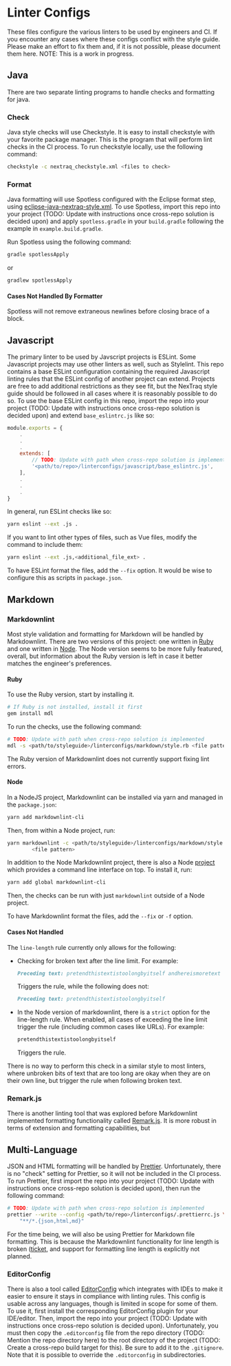 # Linter Configs

These files configure the various linters to be used by engineers and CI. If you
encounter any cases where these configs conflict with the style guide. Please
make an effort to fix them and, if it is not possible, please document them
here.
NOTE: This is a work in progress.

## Java

There are two separate linting programs to handle checks and formatting for
java.

### Check

Java style checks will use Checkstyle. It is easy to install checkstyle with
your favorite package manager. This is the program that will perform lint checks
in the CI process. To run checkstyle locally, use the following command:

```bash
checkstyle -c nextraq_checkstyle.xml <files to check>
```

### Format

Java formatting will use Spotless configured with the Eclipse format step, using
[eclipse-java-nextraq-style.xml](../../ideconfigs/eclipse-java-nextraq-style.xml).
To use Spotless, import this repo into your project (TODO: Update with
instructions once cross-repo solution is decided upon) and apply
```spotless.gradle``` in your ```build.gradle``` following the example in
```example.build.gradle```.

Run Spotless using the following command:

```bash
gradle spotlessApply
```

or

```bash
gradlew spotlessApply
```

#### Cases Not Handled By Formatter

Spotless will not remove extraneous newlines before closing brace of a block.

## Javascript

The primary linter to be used by Javscript projects is ESLint. Some Javascript
projects may use other linters as well, such as Stylelint. This repo contains
a base ESLint configuration containing the required Javascript linting rules
that the ESLint config of another project can extend. Projects are free to add
additional restrictions as they see fit, but the NexTraq style guide should be
followed in all cases where it is reasonably possible to do so. To use the base
ESLint config in this repo, import the repo into your project (TODO: Update with
instructions once cross-repo solution is decided upon) and extend
```base_eslintrc.js``` like so:

```js
module.exports = {
    .
    .
    .
    extends: [
        // TODO: Update with path when cross-repo solution is implemented
        '<path/to/repo>/linterconfigs/javascript/base_eslintrc.js',
    ],
    .
    .
    .
}
```

In general, run ESLint checks like so:

```bash
yarn eslint --ext .js .
```

If you want to lint other types of files, such as Vue files, modify the command
to include them:

```bash
yarn eslint --ext .js,<additional_file_ext> .
```

To have ESLint format the files, add the ```--fix``` option.
It would be wise to configure this as scripts in ```package.json```.

## Markdown

### Markdownlint

Most style validation and formatting for Markdown will be handled by
Markdownlint. There are two versions of this project: one written in
[Ruby](https://github.com/markdownlint/markdownlint) and one written in
[Node](https://github.com/DavidAnson/markdownlint). The Node version seems to be
more fully featured, overall, but information about the Ruby version is left in
case it better matches the engineer's preferences.

#### Ruby

To use the Ruby version, start by installing it.

```bash
# If Ruby is not installed, install it first
gem install mdl
```

To run the checks, use the following command:

```bash
# TODO: Update with path when cross-repo solution is implemented
mdl -s <path/to/styleguide>/linterconfigs/markdown/style.rb <file pattern>
```

The Ruby version of Markdownlint does not currently support fixing lint errors.

#### Node

In a NodeJS project, Markdownlint can be installed via yarn and managed in the
```package.json```:

```bash
yarn add markdownlint-cli
```

Then, from within a Node project, run:

```bash
yarn markdownlint -c <path/to/styleguide>/linterconfigs/markdown/style.rb \
        <file pattern>
```

In addition to the Node Markdownlint project, there is also a Node
[project](https://github.com/igorshubovych/markdownlint-cli) which
provides a command line interface on top. To install it, run:

```bash
yarn add global markdownlint-cli
```

Then, the checks can be run with just ```markdownlint``` outside of a Node
project.

To have Markdownlint format the files, add the ```--fix``` or ```-f``` option.

#### Cases Not Handled

The ```line-length``` rule currently only allows for the following:

*   Checking for broken text after the line limit. For example:
    
    ```markdown
    Preceding text: pretendthistextistoolongbyitself andhereismoretext
    ```
    
    Triggers the rule, while the following does not:
    
    ```markdown
    Preceding text: pretendthistextistoolongbyitself
    ```
    
*   In the Node version of markdownlint, there is a ```strict``` option for the line-length rule. When enabled, all
    cases of exceeding the line limit trigger the rule (including common cases like URLs). For example:
    
    ```markdown
    pretendthistextistoolongbyitself
    ```
    
    Triggers the rule.
    
There is no way to perform this check in a similar style to most linters, where unbroken bits of text that are too long
are okay when they are on their own line, but trigger the rule when following broken text.

### Remark.js

There is another linting tool that was explored before Markdownlint implemented
formatting functionality called [Remark.js](https://github.com/remarkjs/remark).
It is more robust in terms of extension and formatting capabilities, but 

## Multi-Language

JSON and HTML formatting will be handled by [Prettier](https://prettier.io).
Unfortunately, there is no "check" setting for Prettier, so it will not be
included in the CI process. To run Prettier, first import the repo into your
project (TODO: Update with instructions once cross-repo solution is decided
upon), then run the following command:

```bash
# TODO: Update with path when cross-repo solution is implemented
prettier --write --config <path/to/repo>/linterconfigs/.prettierrc.js \
    "**/*.{json,html,md}"
```

For the time being, we will also be using Prettier for Markdown file formatting.
This is because the Markdownlint functionality for line length is broken
([ticket](https://github.com/markdownlint/markdownlint/issues/295), and support
for formatting line length is explicitly not planned.

### EditorConfig

There is also a tool called [EditorConfig](https://editorconfig.org/) which
integrates with IDEs to make it easier to ensure it stays in compliance
with linting rules. This config is usable across any languages, though is
limited in scope for some of them. To use it, first install the corresponding
EditorConfig plugin for your IDE/editor. Then, import the repo into your
project (TODO: Update with instructions once cross-repo solution is decided
upon). Unfortunately, you must then copy the ```.editorconfig``` file from the
repo directory (TODO: Mention the repo directory here) to the root directory of
the project (TODO: Create a cross-repo build target for this). Be sure to add it
to the ```.gitignore```. Note that it is possible to override the
```.editorconfig``` in subdirectories.

